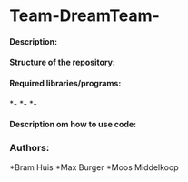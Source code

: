 # Team-DreamTeam-

#### Description:

#### Structure of the repository:


#### Required libraries/programs:
*-
*-
*-

#### Description om how to use code:

### Authors:

*Bram Huis
*Max Burger
*Moos Middelkoop

